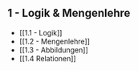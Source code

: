 ## 1 - Logik & Mengenlehre
-  [[1.1 - Logik]]
-  [[1.2 - Mengenlehre]]
- [[1.3 - Abbildungen]]
- [[1.4 Relationen]]